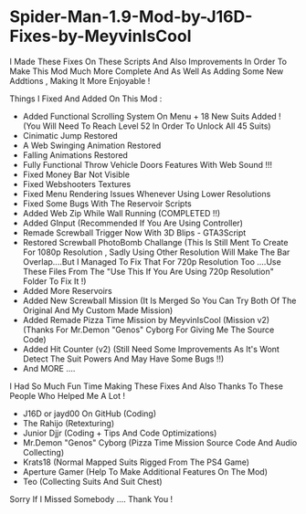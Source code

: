 # Spider-Man-1.9-Mod-by-J16D-Fixes-by-MeyvinIsCool
I Made These Fixes On These Scripts And Also Improvements In Order To Make This Mod Much More Complete And As Well As Adding Some New Addtions , Making It More Enjoyable !

Things I Fixed And Added On This Mod :

- Added Functional Scrolling System On Menu + 18 New Suits Added ! (You Will Need To Reach Level 52 In Order To Unlock All 45 Suits)
- Cinimatic Jump Restored
- A Web Swinging Animation Restored
- Falling Animations Restored
- Fully Functional Throw Vehicle Doors Features With Web Sound !!!
- Fixed Money Bar Not Visible
- Fixed Webshooters Textures
- Fixed Menu Rendering Issues Whenever Using Lower Resolutions
- Fixed Some Bugs With The Reservoir Scripts
- Added Web Zip While Wall Running (COMPLETED !!)
- Added GInput (Recommended If You Are Using Controller)
- Remade Screwball Trigger Now With 3D Blips - GTA3Script 
- Restored Screwball PhotoBomb Challange (This Is Still Ment To Create For 1080p Resolution , Sadly Using Other Resolution Will Make The Bar Overlap....But I Managed To   Fix That For 720p Resolution Too ....Use These Files From The "Use This If You Are Using 720p Resolution" Folder To Fix It !)
- Added More Reservoirs
- Added New Screwball Mission (It Is Merged So You Can Try Both Of The Original And My Custom Made Mission)
- Added Remade Pizza Time Mission by MeyvinIsCool (Mission v2) (Thanks For Mr.Demon "Genos" Cyborg For Giving Me The Source Code)
- Added Hit Counter (v2) (Still Need Some Improvements As It's Wont Detect The Suit Powers And May Have Some Bugs !!)
- And MORE ....

I Had So Much Fun Time Making These Fixes And Also Thanks To These People Who Helped Me A Lot !

- J16D or jayd00 On GitHub (Coding)
- The Rahijo (Retexturing)
- Junior Djjr (Coding + Tips And Code Optimizations)
- Mr.Demon "Genos" Cyborg (Pizza Time Mission Source Code And Audio Collecting)
- Krats18 (Normal Mapped Suits Rigged From The PS4 Game)
- Aperture Gamer (Help To Make Additional Features On The Mod)
- Teo (Collecting Suits And Suit Chest)

Sorry If I Missed Somebody .... Thank You !
